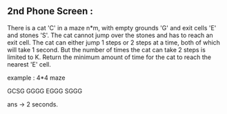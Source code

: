 ## 2nd Phone Screen :

There is a cat 'C' in a maze n*m, with empty grounds 'G' and exit cells 'E' and stones 'S'. The cat cannot jump over the stones and has to reach an exit cell. The cat can either jump 
1 steps or 2 steps at a time, both of which will take 1 second. But the number of times the cat can take 2 steps is limited to K. 
Return the minimum amount of time for the cat to reach the nearest 'E' cell.

example : 
4*4 maze

GCSG
GGGG
EGGG
SGGG

ans -> 2 seconds.
